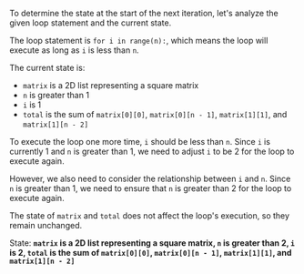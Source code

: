 To determine the state at the start of the next iteration, let's analyze the given loop statement and the current state.

The loop statement is `for i in range(n):`, which means the loop will execute as long as `i` is less than `n`.

The current state is:
- `matrix` is a 2D list representing a square matrix
- `n` is greater than 1
- `i` is 1
- `total` is the sum of `matrix[0][0]`, `matrix[0][n - 1]`, `matrix[1][1]`, and `matrix[1][n - 2]`

To execute the loop one more time, `i` should be less than `n`. Since `i` is currently 1 and `n` is greater than 1, we need to adjust `i` to be 2 for the loop to execute again.

However, we also need to consider the relationship between `i` and `n`. Since `n` is greater than 1, we need to ensure that `n` is greater than 2 for the loop to execute again. 

The state of `matrix` and `total` does not affect the loop's execution, so they remain unchanged.

State: **`matrix` is a 2D list representing a square matrix, `n` is greater than 2, `i` is 2, `total` is the sum of `matrix[0][0]`, `matrix[0][n - 1]`, `matrix[1][1]`, and `matrix[1][n - 2]`**